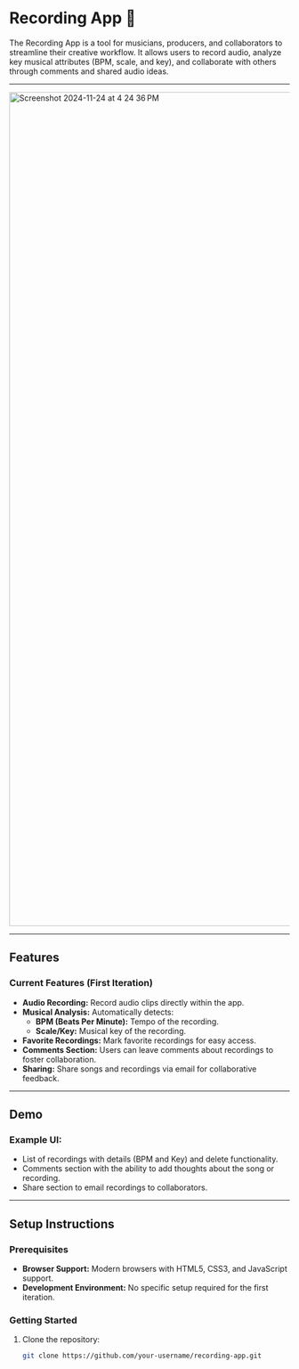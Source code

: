 # Recording App 🎵

The Recording App is a tool for musicians, producers, and collaborators to streamline their creative workflow. It allows users to record audio, analyze key musical attributes (BPM, scale, and key), and collaborate with others through comments and shared audio ideas. 

---

<img width="1498" alt="Screenshot 2024-11-24 at 4 24 36 PM" src="https://github.com/user-attachments/assets/1d99f081-a3b4-4be0-a674-24b659104aee">



---

## Features

### Current Features (First Iteration)
- **Audio Recording:** Record audio clips directly within the app.
- **Musical Analysis:** Automatically detects:
  - **BPM (Beats Per Minute):** Tempo of the recording.
  - **Scale/Key:** Musical key of the recording.
- **Favorite Recordings:** Mark favorite recordings for easy access.
- **Comments Section:** Users can leave comments about recordings to foster collaboration.
- **Sharing:** Share songs and recordings via email for collaborative feedback.

---

## Demo

### Example UI:
- List of recordings with details (BPM and Key) and delete functionality.
- Comments section with the ability to add thoughts about the song or recording.
- Share section to email recordings to collaborators.

---

## Setup Instructions

### Prerequisites
- **Browser Support:** Modern browsers with HTML5, CSS3, and JavaScript support.
- **Development Environment:** No specific setup required for the first iteration.

### Getting Started
1. Clone the repository:
   ```bash
   git clone https://github.com/your-username/recording-app.git
